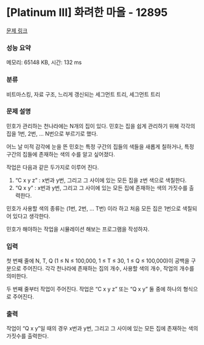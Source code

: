 # [Platinum III] 화려한 마을 - 12895 

[문제 링크](https://www.acmicpc.net/problem/12895) 

### 성능 요약

메모리: 65148 KB, 시간: 132 ms

### 분류

비트마스킹, 자료 구조, 느리게 갱신되는 세그먼트 트리, 세그먼트 트리

### 문제 설명

<p>민호가 관리하는 천나라에는 N개의 집이 있다. 민호는 집을 쉽게 관리하기 위해 각각의 집을 1번, 2번, … N번으로 부르기로 했다.</p>

<p>어느 날 미적 감각에 눈을 뜬 민호는 특정 구간의 집들의 색들을 새롭게 칠하거나, 특정 구간의 집들에 존재하는 색의 수를 알고 싶어졌다.</p>

<p>작업은 다음과 같은 두가지로 이루어 진다.</p>

<ol>
	<li>“C x y z” : x번과 y번, 그리고 그 사이에 있는 모든 집을 z번 색으로 색칠한다.</li>
	<li>“Q x y” : x번과 y번, 그리고 그 사이에 있는 모든 집에 존재하는 색의 가짓수를 출력한다.</li>
</ol>

<p>민호가 사용할 색의 종류는 (1번, 2번, … T번) 이라 하고 처음 모든 집은 1번으로 색칠되어 있다고 생각한다.</p>

<p>민호가 해야하는 작업을 시뮬레이션 해보는 프로그램을 작성하자.</p>

### 입력 

 <p>첫 번째 줄에 N, T, Q (1 ≤ N ≤ 100,000, 1 ≤ T ≤ 30, 1 ≤ Q ≤ 100,000)이 공백을 구분으로 주어진다. 각각 천나라에 존재하는 집의 개수, 사용할 색의 개수, 작업의 개수를 의미한다.</p>

<p>두 번째 줄부터 작업이 주어진다. 작업은 “C x y z” 또는 “Q x y” 둘 중에 하나의 형식으로 주어진다.</p>

### 출력 

 <p>작업이 “Q x y”일 때의 경우 x번과 y번, 그리고 그 사이에 있는 모든 집에 존재하는 색의 가짓수를 출력한다.</p>


